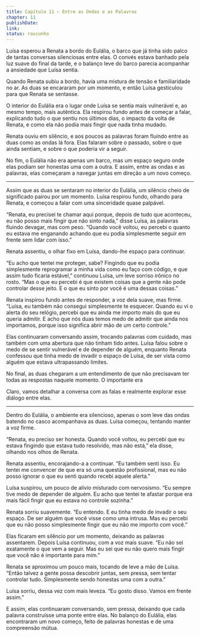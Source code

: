 ```yaml
---
title: Capítulo 11 — Entre as Ondas e as Palavras
chapter: 11
publishDate: 
link: 
status: rascunho
---
```


Luísa esperou a Renata a bordo do Eulália, o barco que já tinha sido palco de tantas conversas silenciosas entre elas. O convés estava banhado pela luz suave do final da tarde, e o balanço leve do barco parecia acompanhar a ansiedade que Luísa sentia.

Quando Renata subiu a bordo, havia uma mistura de tensão e familiaridade no ar. As duas se encararam por um momento, e então Luísa gesticulou para que Renata se sentasse.

O interior do Eulália era o lugar onde Luísa se sentia mais vulnerável e, ao mesmo tempo, mais autêntica. Ela respirou fundo antes de começar a falar, explicando tudo o que sentiu nos últimos dias, o impacto da volta de Renata, e como ela não podia mais fingir que nada tinha mudado.

Renata ouviu em silêncio, e aos poucos as palavras foram fluindo entre as duas como as ondas lá fora. Elas falaram sobre o passado, sobre o que ainda sentiam, e sobre o que poderia vir a seguir.

No fim, o Eulália não era apenas um barco, mas um espaço seguro onde elas podiam ser honestas uma com a outra. E assim, entre as ondas e as palavras, elas começaram a navegar juntas em direção a um novo começo.

---

Assim que as duas se sentaram no interior do Eulália, um silêncio cheio de significado pairou por um momento. Luísa respirou fundo, olhando para Renata, e começou a falar com uma sinceridade quase palpável.

“Renata, eu precisei te chamar aqui porque, depois de tudo que aconteceu, eu não posso mais fingir que não sinto nada,” disse Luísa, as palavras fluindo devagar, mas com peso. “Quando você voltou, eu percebi o quanto eu estava me enganando achando que eu podia simplesmente seguir em frente sem lidar com isso.”

Renata assentiu, o olhar fixo em Luísa, dando-lhe espaço para continuar.

“Eu acho que tentei me proteger, sabe? Fingindo que eu podia simplesmente reprogramar a minha vida como eu faço com código, e que assim tudo ficaria estável,” continuou Luísa, um leve sorriso irônico no rosto. “Mas o que eu percebi é que existem coisas que a gente não pode controlar desse jeito. E o que eu sinto por você é uma dessas coisas.”

Renata inspirou fundo antes de responder, a voz dela suave, mas firme. “Luísa, eu também não consegui simplesmente te esquecer. Quando eu vi o alerta do seu relógio, percebi que eu ainda me importo mais do que eu queria admitir. E acho que nós duas temos medo de admitir que ainda nos importamos, porque isso significa abrir mão de um certo controle.”

Elas continuaram conversando assim, trocando palavras com cuidado, mas também com uma abertura que não tinham tido antes. Luísa falou sobre o medo de se sentir vulnerável e de depender de alguém, enquanto Renata confessou que tinha medo de invadir o espaço de Luísa, de ser vista como alguém que estava ultrapassando limites.

No final, as duas chegaram a um entendimento de que não precisavam ter todas as respostas naquele momento. O importante era

Claro, vamos detalhar a conversa com as falas e realmente explorar esse diálogo entre elas.

---

Dentro do Eulália, o ambiente era silencioso, apenas o som leve das ondas batendo no casco acompanhava as duas. Luísa começou, tentando manter a voz firme.

“Renata, eu preciso ser honesta. Quando você voltou, eu percebi que eu estava fingindo que estava tudo resolvido, mas não está,” ela disse, olhando nos olhos de Renata.

Renata assentiu, encorajando-a a continuar. “Eu também senti isso. Eu tentei me convencer de que era só uma questão profissional, mas eu não posso ignorar o que eu senti quando recebi aquele alerta.”

Luísa suspirou, um pouco de alívio misturado com nervosismo. “Eu sempre tive medo de depender de alguém. Eu acho que tentei te afastar porque era mais fácil fingir que eu estava no controle sozinha.”

Renata sorriu suavemente. “Eu entendo. E eu tinha medo de invadir o seu espaço. De ser alguém que você visse como uma intrusa. Mas eu percebi que eu não posso simplesmente fingir que eu não me importo com você.”

Elas ficaram em silêncio por um momento, deixando as palavras assentarem. Depois Luísa continuou, com a voz mais suave. “Eu não sei exatamente o que vem a seguir. Mas eu sei que eu não quero mais fingir que você não é importante para mim.”

Renata se aproximou um pouco mais, tocando de leve a mão de Luísa. “Então talvez a gente possa descobrir juntas, sem pressa, sem tentar controlar tudo. Simplesmente sendo honestas uma com a outra.”

Luísa sorriu, dessa vez com mais leveza. “Eu gosto disso. Vamos em frente assim.”

E assim, elas continuaram conversando, sem pressa, deixando que cada palavra construísse uma ponte entre elas. No balanço do Eulália, elas encontraram um novo começo, feito de palavras honestas e de uma compreensão mútua.
